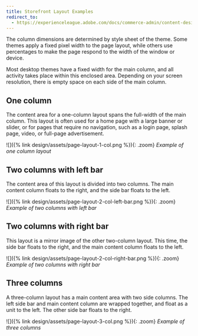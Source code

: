 ```yaml
---
title: Storefront Layout Examples
redirect_to:
  - https://experienceleague.adobe.com/docs/commerce-admin/content-design/design/layout/page-layout-examples.html
---
```


The column dimensions are determined by style sheet of the theme. Some themes apply a fixed pixel width to the page layout, while others use percentages to make the page respond to the width of the window or device.

Most desktop themes have a fixed width for the main column, and all activity takes place within this enclosed area. Depending on your screen resolution, there is empty space on each side of the main column.

## One column

The content area for a one-column layout spans the full-width of the main column. This layout is often used for a home page with a large banner or slider, or for pages that require no navigation, such as a login page, splash page, video, or full-page advertisement.

![]({% link design/assets/page-layout-1-col.png %}){: .zoom}
_Example of one column layout_

## Two columns with left bar

The content area of this layout is divided into two columns. The main content column floats to the right, and the side bar floats to the left.

![]({% link design/assets/page-layout-2-col-left-bar.png %}){: .zoom}
_Example of two columns with left bar_

## Two columns with right bar

This layout is a mirror image of the other two-column layout. This time, the side bar floats to the right, and the main content column floats to the left.

![]({% link design/assets/page-layout-2-col-right-bar.png %}){: .zoom}
_Example of two columns with right bar_

## Three columns

A three-column layout has a main content area with two side columns. The left side bar and main content column are wrapped together, and float as a unit to the left. The other side bar floats to the right.

![]({% link design/assets/page-layout-3-col.png %}){: .zoom}
_Example of three columns_
